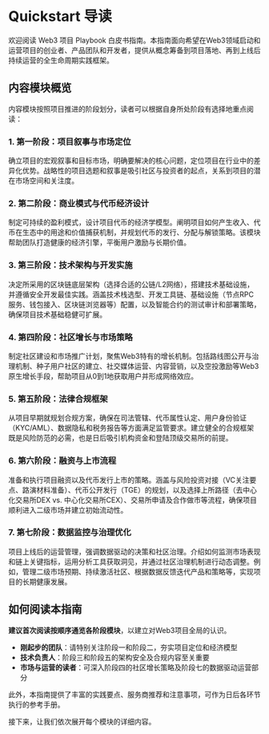 # Quickstart 导读

欢迎阅读 Web3 项目 Playbook 白皮书指南。本指南面向希望在Web3领域启动和运营项目的创业者、产品团队和开发者，提供从概念筹备到项目落地、再到上线后持续运营的全生命周期实践框架。

## 内容模块概览

内容模块按照项目推进的阶段划分，读者可以根据自身所处阶段有选择地重点阅读：

### 1. 第一阶段：项目叙事与市场定位

确立项目的宏观叙事和目标市场，明确要解决的核心问题，定位项目在行业中的差异化优势。战略性的项目选题和叙事是吸引社区与投资者的起点，关系到项目的潜在市场空间和关注度。

### 2. 第二阶段：商业模式与代币经济设计

制定可持续的盈利模式，设计项目代币的经济学模型。阐明项目如何产生收入、代币在生态中的用途和价值捕获机制，并规划代币的发行、分配与解锁策略。该模块帮助团队打造健康的经济引擎，平衡用户激励与长期价值。

### 3. 第三阶段：技术架构与开发实施

决定所采用的区块链底层架构（选择合适的公链/L2网络），搭建技术基础设施，并遵循安全开发最佳实践。涵盖技术栈选型、开发工具链、基础设施（节点RPC服务、钱包接入、区块链浏览器等）配置，以及智能合约的测试审计和部署策略，确保项目技术基础稳健可扩展。

### 4. 第四阶段：社区增长与市场策略

制定社区建设和市场推广计划，聚焦Web3特有的增长机制。包括路线图公开与治理机制、种子用户社区的建立、社交媒体运营、内容营销，以及空投激励等Web3原生增长手段，帮助项目从0到1地获取用户并形成网络效应。

### 5. 第五阶段：法律合规框架

从项目早期就规划合规方案，确保在司法管辖、代币属性认定、用户身份验证（KYC/AML）、数据隐私和税务报告等方面满足监管要求。建立健全的合规框架既是风险防范的必需，也是日后吸引机构资金和登陆顶级交易所的前提。

### 6. 第六阶段：融资与上市流程

准备和执行项目融资以及代币发行上市的策略。涵盖与风险投资对接（VC关注要点、路演材料准备）、代币公开发行（TGE）的规划，以及选择上所路径（去中心化交易所DEX vs. 中心化交易所CEX）、交易所申请及合作做市等流程，确保项目顺利进入二级市场并建立初始流动性。

### 7. 第七阶段：数据监控与治理优化

项目上线后的运营管理，强调数据驱动的决策和社区治理。介绍如何监测市场表现和链上关键指标，运用分析工具获取洞见，并通过社区治理机制进行动态调整。例如，管理二级市场预期、持续激活社区、根据数据反馈迭代产品和策略等，实现项目的长期健康发展。

## 如何阅读本指南

**建议首次阅读按顺序通览各阶段模块**，以建立对Web3项目全局的认识。

- **刚起步的团队**：请特别关注阶段一和阶段二，夯实项目定位和经济模型
- **技术负责人**：阶段三和阶段五的架构安全及合规内容至关重要
- **市场与运营的读者**：可深入阶段四的社区增长策略及阶段七的数据驱动运营部分

此外，本指南提供了丰富的实践要点、服务商推荐和注意事项，可作为日后各环节执行的参考手册。

接下来，让我们依次展开每个模块的详细内容。
